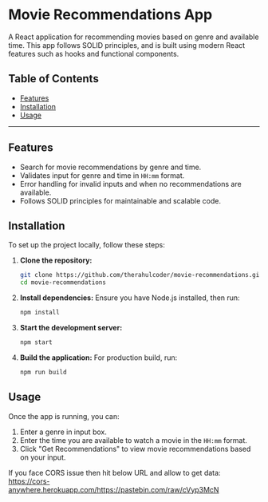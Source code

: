 # Movie Recommendations App

A React application for recommending movies based on genre and available time. This app follows SOLID principles, and is built using modern React features such as hooks and functional components.

## Table of Contents

- [Features](#features)
- [Installation](#installation)
- [Usage](#usage)

---

## Features

- Search for movie recommendations by genre and time.
- Validates input for genre and time in `HH:mm` format.
- Error handling for invalid inputs and when no recommendations are available.
- Follows SOLID principles for maintainable and scalable code.

## Installation

To set up the project locally, follow these steps:

1. **Clone the repository:**
    ```bash
    git clone https://github.com/therahulcoder/movie-recommendations.git
    cd movie-recommendations
    ```

2. **Install dependencies:**
    Ensure you have Node.js installed, then run:
    ```bash
    npm install
    ```

3. **Start the development server:**
    ```bash
    npm start
    ```

4. **Build the application:**
    For production build, run:
    ```bash
    npm run build
    ```

## Usage

Once the app is running, you can:

1. Enter a genre in input box.
2. Enter the time you are available to watch a movie in the `HH:mm` format.
3. Click "Get Recommendations" to view movie recommendations based on your input.

If you face CORS issue then hit below URL and allow to get data: https://cors-anywhere.herokuapp.com/https://pastebin.com/raw/cVyp3McN
